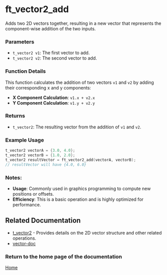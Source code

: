 # ft_vector2_add
Adds two 2D vectors together, resulting in a new vector that represents the component-wise addition of the two inputs.

### Parameters
- `t_vector2 v1`: The first vector to add.
- `t_vector2 v2`: The second vector to add.

### Function Details
This function calculates the addition of two vectors `v1` and `v2` by adding their corresponding x and y components:
- **X Component Calculation**: `v1.x + v2.x`
- **Y Component Calculation**: `v1.y + v2.y`

### Returns
- `t_vector2`: The resulting vector from the addition of `v1` and `v2`.

### Example Usage
```c
t_vector2 vectorA = {3.0, 4.0};
t_vector2 vectorB = {1.0, 2.0};
t_vector2 resultVector = ft_vector2_add(vectorA, vectorB);
// resultVector will have {4.0, 6.0}
```

### Notes:
- **Usage**: Commonly used in graphics programming to compute new positions or offsets.
- **Efficiency**: This is a basic operation and is highly optimized for performance.

## Related Documentation
- [t_vector2](./t_vector2.md) - Provides details on the 2D vector structure and other related operations.
- [vector-doc](../vector-doc.md)

### Return to the home page of the documentation
[Home](../home.md)
